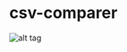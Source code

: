 # csv-comparer

![alt tag](https://raw.github.com/seann1/csv-comparer/csv-comparer/tree/master/public/assets/screen.gif)
